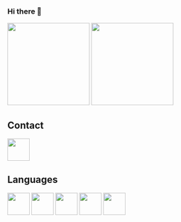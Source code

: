 ### Hi there 👋

<div>
    <img height="185em" src="https://github-readme-stats.vercel.app/api?username=costahigor&show_icons=true&theme=tokyonight">
    <img height="185em" src="https://github-readme-stats.vercel.app/api/top-langs/?username=costahigor">
</div>


## Contact

<a href = "https://www.linkedin.com/in/HigorvCosta" target="_blank">
    <img src = "https://cdn.jsdelivr.net/gh/devicons/devicon/icons/linkedin/linkedin-original.svg" align = "center" height = "50" widith = "60">
</a>

## Languages

<div>
    <img src = "https://cdn.jsdelivr.net/gh/devicons/devicon/icons/django/django-original.svg" align = "center" height = "50" widith = "60">
    <img src = "https://cdn.jsdelivr.net/gh/devicons/devicon/icons/python/python-original-wordmark.svg" align = "center" height = "50" widith = "60">
    <img src = "https://cdn.jsdelivr.net/gh/devicons/devicon/icons/html5/html5-original-wordmark.svg" align = "center" height = "50" widith = "60">
    <img src = "https://cdn.jsdelivr.net/gh/devicons/devicon/icons/css3/css3-original-wordmark.svg" align = "center" height = "50" widith = "60">
    <img src = "https://cdn.jsdelivr.net/gh/devicons/devicon/icons/kotlin/kotlin-original-wordmark.svg" align = "center" height = "50" widith = "60">
</div>

<!--
**costahigor/costahigor** is a ✨ _special_ ✨ repository because its `README.md` (this file) appears on your GitHub profile.

Here are some ideas to get you started:

- 🔭 I’m currently working on ...
- 🌱 I’m currently learning ...
- 👯 I’m looking to collaborate on ...
- 🤔 I’m looking for help with ...
- 💬 Ask me about ...
- 📫 How to reach me: ...
- 😄 Pronouns: ...
- ⚡ Fun fact: ...
-->
